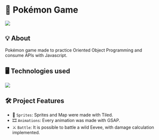 <h1>👾 Pokémon Game</h1>
<img loading="lazy" src="https://img.shields.io/github/stars/DanielSouza2005?style=social"/>

<h2>💡 About</h2>
<p>Pokémon game made to practice Oriented Object Programming and consume APIs with Javascript.</p>

<h2>🖥️ Technologies used </h2>
<div align="left" dir="auto">
  <a href="https://skillicons.dev" rel="nofollow">
    <img src="https://skillicons.dev/icons?i=html,css,javascript" style="max-width: 100%;">
  </a>
  <br>
</div>

<h2>🛠️ Project Features </h2>

- 👾 `Sprites`: Sprites and Map were made with Tiled.
- 🎞️ `Animations`: Every animation was made with GSAP.
- ⚔️ `Battle`: It is possible to battle a wild Eevee, with damage calculation implemented.
